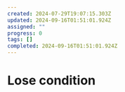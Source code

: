 ```yaml
---
created: 2024-07-29T19:07:15.303Z
updated: 2024-09-16T01:51:01.924Z
assigned: ""
progress: 0
tags: []
completed: 2024-09-16T01:51:01.924Z
---
```


# Lose condition
